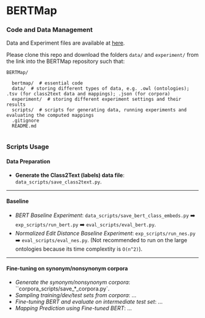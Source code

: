 # BERTMap

### Code and Data Management

Data and Experiment files are available at [here](https://drive.google.com/drive/folders/11_Dj6f7MN3pTKkWUUAKnY-vTWh4mMOdE?usp=sharing).

Please clone this repo and download the folders ``data/`` and ``experiment/`` from the link into the BERTMap repository such that:
```
BERTMap/

  bertmap/  # essential code
  data/  # storing different types of data, e.g. .owl (ontologies); .tsv (for class2text data and mappings); .json (for corpora)
  experiment/  # storing different experiment settings and their results
  scripts/  # scripts for generating data, running experiments and evaluating the computed mappings
  .gitignore
  README.md
  
```

### Scripts Usage

#### Data Preparation
- **Generate the Class2Text (labels) data file**: ``data_scripts/save_class2text.py``.
-------------------
#### Baseline
- *BERT Baseline Experiment*: ``data_scripts/save_bert_class_embeds.py`` ➡️ ``exp_scripts/run_bert.py`` ➡️ ``eval_scripts/eval_bert.py``.
- *Normalized Edit Distance Baseline Experiment*: ``exp_scripts/run_nes.py`` ➡️ ``eval_scripts/eval_nes.py``.  (Not recommended to run on the large ontologies because its time complextity is `O(n^2)`).
--------------------
#### Fine-tuning on synonym/nonsynonym corpora
- *Generate the synonym/nonsynonym corpora*: ``corpora_scripts/save_*_corpora.py`.
- *Sampling training/dev/test sets from corpora*: ... 
- *Fine-tuning BERT and evaluate on intermediate test set*: ...
- *Mapping Prediction using Fine-tuned BERT*: ...
